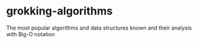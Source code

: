 # grokking-algorithms
The most popular algorithms and data structures known and their analysis with Big-O notation
